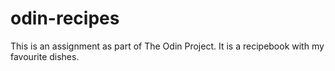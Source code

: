 # odin-recipes

This is an assignment as part of The Odin Project. It is a recipebook with my favourite dishes.